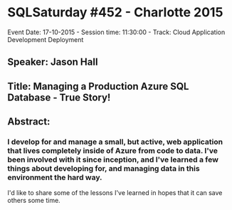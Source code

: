 # SQLSaturday #452 - Charlotte 2015
Event Date: 17-10-2015 - Session time: 11:30:00 - Track: Cloud Application Development  Deployment
## Speaker: Jason Hall
## Title: Managing a Production Azure SQL Database - True Story!
## Abstract:
### I develop for and manage a small, but active, web application that lives completely inside of Azure from code to data. I've been involved with it since inception, and I've learned a few things about developing for, and managing data in this environment the hard way.

I'd like to share some of the lessons I've learned in hopes that it can save others some time.
